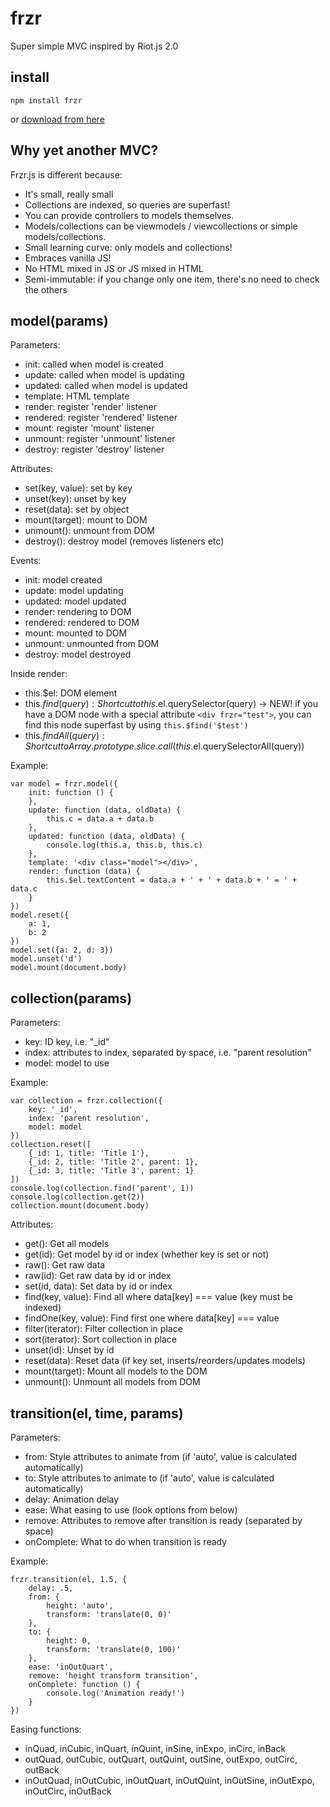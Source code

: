 # frzr
Super simple MVC inspired by Riot.js 2.0

## install


    npm install frzr


  or [download from here](http://pakastin.github.io/frzr/dist/frzr.js)

## Why yet another MVC?
Frzr.js is different because:
- It's small, really small
- Collections are indexed, so queries are superfast!
- You can provide controllers to models themselves.
- Models/collections can be viewmodels / viewcollections or simple models/collections.
- Small learning curve: only models and collections!
- Embraces vanilla JS!
- No HTML mixed in JS or JS mixed in HTML
- Semi-immutable: if you change only one item, there's no need to check the others

## model(params)

Parameters:

- init: called when model is created
- update: called when model is updating
- updated: called when model is updated
- template: HTML template
- render: register 'render' listener
- rendered: register 'rendered' listener
- mount: register 'mount' listener
- unmount: register 'unmount' listener
- destroy: register 'destroy' listener

Attributes:
- set(key, value): set by key
- unset(key): unset by key
- reset(data): set by object
- mount(target): mount to DOM
- unmount(): unmount from DOM
- destroy(): destroy model (removes listeners etc)

Events:
- init: model created
- update: model updating
- updated: model updated
- render: rendering to DOM
- rendered: rendered to DOM
- mount: mounted to DOM
- unmount: unmounted from DOM
- destroy: model destroyed

Inside render:
- this.$el: DOM element
- this.$find(query): Shortcut to this.$el.querySelector(query)
  -> NEW! if you have a DOM node with a special attribute ```<div frzr="test">```, you can find this node superfast by using ```this.$find('$test')```
- this.$findAll(query): Shortcut to Array.prototype.slice.call(this.$el.querySelectorAll(query))

Example:

    var model = frzr.model({
        init: function () {
        },
        update: function (data, oldData) {
            this.c = data.a + data.b
        },
        updated: function (data, oldData) {
            console.log(this.a, this.b, this.c)
        },
        template: '<div class="model"></div>',
        render: function (data) {
            this.$el.textContent = data.a + ' + ' + data.b + ' = ' + data.c
        }
    })
    model.reset({
        a: 1,
        b: 2
    })
    model.set({a: 2, d: 3})
    model.unset('d')
    model.mount(document.body)


## collection(params)

Parameters:

- key: ID key, i.e. "_id"
- index: attributes to index, separated by space, i.e. "parent resolution"
- model: model to use

Example:

    var collection = frzr.collection({
        key: '_id',
        index: 'parent resolution',
        model: model
    })
    collection.reset([
        {_id: 1, title: 'Title 1'},
        {_id: 2, title: 'Title 2', parent: 1},
        {_id: 3, title: 'Title 3', parent: 1}
    ])
    console.log(collection.find('parent', 1))
    console.log(collection.get(2))
    collection.mount(document.body)


Attributes:

- get(): Get all models
- get(id): Get model by id or index (whether key is set or not)
- raw(): Get raw data
- raw(id): Get raw data by id or index
- set(id, data): Set data by id or index
- find(key, value): Find all where data[key] === value (key must be indexed)
- findOne(key, value): Find first one where data[key] === value
- filter(iterator): Filter collection in place
- sort(iterator): Sort collection in place
- unset(id): Unset by id
- reset(data): Reset data (if key set, inserts/reorders/updates models)
- mount(target): Mount all models to the DOM
- unmount(): Unmount all models from DOM

## transition(el, time, params)

Parameters:

- from: Style attributes to animate from (if 'auto', value is calculated automatically)
- to: Style attributes to animate to (if 'auto', value is calculated automatically)
- delay: Animation delay
- ease: What easing to use (look options from below)
- remove: Attributes to remove after transition is ready (separated by space)
- onComplete: What to do when transition is ready

Example:

    frzr.transition(el, 1.5, {
        delay: .5,
        from: {
            height: 'auto',
            transform: 'translate(0, 0)'
        },
        to: {
            height: 0,
            transform: 'translate(0, 100)'
        },
        ease: 'inOutQuart',
        remove: 'height transform transition',
        onComplete: function () {
            console.log('Animation ready!')
        }
    })


Easing functions:

- inQuad, inCubic, inQuart, inQuint, inSine, inExpo, inCirc, inBack
- outQuad, outCubic, outQuart, outQuint, outSine, outExpo, outCirc, outBack
- inOutQuad, inOutCubic, inOutQuart, inOutQuint, inOutSine, inOutExpo, inOutCirc, inOutBack
